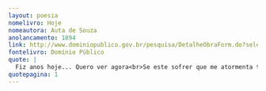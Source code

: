 ```yaml
---
layout: poesia
nomelivro: Hoje
nomeautora: Auta de Souza
anolancamento: 1894
link: http://www.dominiopublico.gov.br/pesquisa/DetalheObraForm.do?select_action=&co_obra=81774
fontelivro: Domínio Público
quote: |
  Fiz anos hoje... Quero ver agora<br>Se este sofrer que me atormenta tanto<br>Me não deixa lembrar a paz, o encanto,<br>A doce luz de meu viver de outr’ora.
quotepagina: 1
---
```

